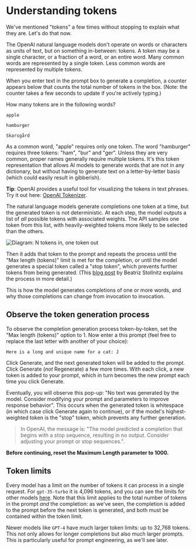 
# Understanding tokens

We've mentioned "tokens" a few times without stopping to explain what they are. Let's do that now.

The OpenAI natural language models don't operate on words or characters as units of text, but on something in-between: tokens. A token may be a single character, or a fraction of a word, or an entire word. Many common words are represented by a single token. Less common words are represented by multiple tokens.

When you enter text in the prompt box to generate a completion, a counter appears below that counts the total number of tokens in the box. (Note: the counter takes a few seconds to update if you're actively typing.)

How many tokens are in the following words?

```
apple
```

```
hamburger
```

```
Skarsgård
```

As a common word, "apple" requires only one token. The word "hamburger" requires three tokens: "ham", "bur" and "ger". Unless they are very common, proper names generally require multiple tokens. It's this token representation that allows AI models to generate words that are not in any dictionary, but without having to generate text on a letter-by-letter basis (which could easily result in gibberish).

**Tip**: OpenAI provides a useful tool for visualizing the tokens in text phrases. Try it out here: [OpenAI Tokenizer](https://platform.openai.com/tokenizer).

The natural language models generate completions one token at a time, but the generated token is not deterministic. At each step, the model outputs a list of *all* possible tokens with associated weights. The API samples one token from this list, with heavily-weighted tokens more likely to be selected than the others. 

![Diagram: N tokens in, one token out](https://bea.stollnitz.com/images/how-gpt-works/1-ntokens.png)

Then it adds that token to the prompt and repeats the process until the "Max length (tokens)" limit is met for the completion, or until the model generates a special token called a "stop token", which prevents further tokens from being generated. (This [blog post](https://bea.stollnitz.com/blog/how-gpt-works/) by Beatriz Stollnitz explains the process in more detail.)

This is how the model generates completions of one or more words, and why those completions can change from invocation to invocation.

## Observe the token generation process

To observe the completion generation process token-by-token, set the "Max length (tokens)" option to 1. Now enter a this prompt (feel free to replace the last letter with another of your choice):

```
Here is a long and unique name for a cat: J
```

Click Generate, and the next generated token will be added to the prompt. Click Generate (*not* Regenerate) a few more times. With each click, a new token is added to your prompt, which in turn becomes the new prompt each time you click Generate.

Eventually, you will observe this pop-up: "No text was generated by the model. Consider modifying your prompt and parameters to improve response behavior". This occurs when the generated token is whitespace (in which case click Generate again to continue), or if the model's highest-weighted token is the "stop" token, which prevents any further generation. 

> In OpenAI, the message is: "The model predicted a completion that begins with a stop sequence, resulting in no output. Consider adjusting your prompt or stop sequences.".

**Before continuing, reset the Maximum Length parameter to 1000.**

## Token limits

Every model has a limit on the number of tokens it can process in a single request. For `gpt-35-turbo` it is 4,096 tokens, and you can see the limits for other models [here](https://learn.microsoft.com/en-us/azure/cognitive-services/openai/concepts/models#gpt-3-models-1). Note that this limit applies to the total number of tokens in the prompt *and* the completion: as we've seen, the completion is added to the prompt before the next token is generated, and both must be contained within the token limit.

Newer models like `GPT-4` have much larger token limits: up to 32,768 tokens. This not only allows for longer completions but also much larger prompts. This is particularly useful for prompt engineering, as we'll see later.
